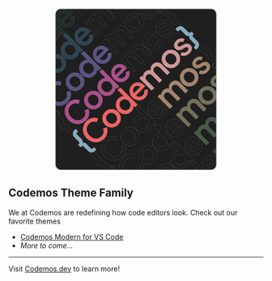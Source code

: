 <div align="center">

<img src="../Codemos Logo 1.png" width="320"/>
  
</div>

## Codemos Theme Family

We at Codemos are redefining how code editors look. Check out our favorite themes

* [Codemos Modern for VS Code](https://marketplace.visualstudio.com/items?itemName=Codemos.codemos-modern)
* _More to come..._

---

Visit [Codemos.dev](https://codemos.dev) to learn more!
